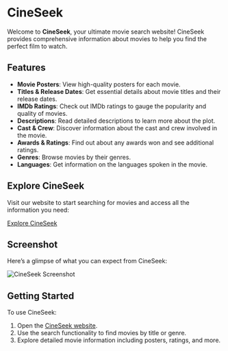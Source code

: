 # CineSeek

Welcome to **CineSeek**, your ultimate movie search website! CineSeek provides comprehensive information about movies to help you find the perfect film to watch.

## Features

- **Movie Posters**: View high-quality posters for each movie.
- **Titles & Release Dates**: Get essential details about movie titles and their release dates.
- **IMDb Ratings**: Check out IMDb ratings to gauge the popularity and quality of movies.
- **Descriptions**: Read detailed descriptions to learn more about the plot.
- **Cast & Crew**: Discover information about the cast and crew involved in the movie.
- **Awards & Ratings**: Find out about any awards won and see additional ratings.
- **Genres**: Browse movies by their genres.
- **Languages**: Get information on the languages spoken in the movie.

## Explore CineSeek

Visit our website to start searching for movies and access all the information you need:

[Explore CineSeek](https://haider425.github.io/CineSeek/)

## Screenshot

Here’s a glimpse of what you can expect from CineSeek:

![CineSeek Screenshot](<img width="960" alt="Screenshot 2024-01-20 012428" src="https://github.com/Haider425/CineSeek/assets/112786520/77aa1181-f89d-4af9-8f0e-13beb70f7d43">)

## Getting Started

To use CineSeek:

1. Open the [CineSeek website](https://haider425.github.io/CineSeek/).
2. Use the search functionality to find movies by title or genre.
3. Explore detailed movie information including posters, ratings, and more.




